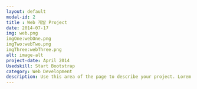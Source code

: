 ```yaml
---
layout: default
modal-id: 2
title : Web 개발 Project
date: 2014-07-17
img: web.png
imgOne:webOne.png
imgTwo:webTwo.png
imgThree:webThree.png
alt: image-alt
project-date: April 2014
Usedskill: Start Bootstrap
category: Web Development
description: Use this area of the page to describe your project. Lorem ipsum dolor sit amet, consectetur adipisicing elit. Mollitia neque assumenda ipsam nihil, molestias magnam, recusandae quos quis inventore quisquam velit asperiores, vitae? Reprehenderit soluta, eos quod consequuntur itaque. Nam.
---
```

